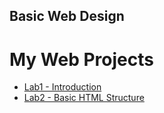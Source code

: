 ## Basic Web Design
<h1>My Web Projects</h1>

<ul>
<li><a href="lab1/index.html" Target="_blank">Lab1 - Introduction</a></li>
<li><a href="lab2/index.html" Target="_blank">Lab2 - Basic HTML Structure</a></li>
</ul>



